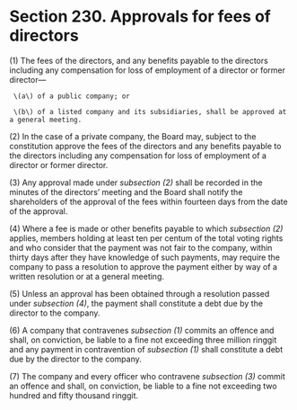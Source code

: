 # Section 230. Approvals for fees of directors

\(1\) The fees of the directors, and any benefits payable to the directors including any compensation for loss of employment of a director or former director—

     \(a\) of a public company; or

     \(b\) of a listed company and its subsidiaries, shall be approved at a general meeting.

\(2\) In the case of a private company, the Board may, subject to the constitution approve the fees of the directors and any benefits payable to the directors including any compensation for loss of employment of a director or former director.

\(3\) Any approval made under _subsection \(2\)_ shall be recorded in the minutes of the directors’ meeting and the Board shall notify the shareholders of the approval of the fees within fourteen days from the date of the approval.

\(4\) Where a fee is made or other benefits payable to which _subsection \(2\)_ applies, members holding at least ten per centum of the total voting rights and who consider that the payment was not fair to the company, within thirty days after they have knowledge of such payments, may require the company to pass a resolution to approve the payment either by way of a written resolution or at a general meeting.

\(5\) Unless an approval has been obtained through a resolution passed under _subsection \(4\)_, the payment shall constitute a debt due by the director to the company.

\(6\) A company that contravenes _subsection \(1\)_ commits an offence and shall, on conviction, be liable to a fine not exceeding three million ringgit and any payment in contravention of _subsection \(1\)_ shall constitute a debt due by the director to the company.

\(7\) The company and every officer who contravene _subsection \(3\)_ commit an offence and shall, on conviction, be liable to a fine not exceeding two hundred and fifty thousand ringgit.

